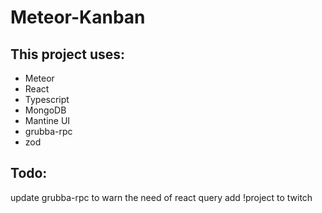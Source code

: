 # Meteor-Kanban

## This project uses:

- Meteor
- React
- Typescript
- MongoDB
- Mantine UI
- grubba-rpc
- zod



## Todo:

update grubba-rpc to warn the need of react query
add !project to twitch
